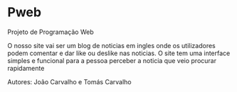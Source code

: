 # Pweb
Projeto de Programação Web 

O nosso site vai ser um blog de noticias em ingles onde os utilizadores podem comentar e dar like ou deslike nas noticias.
O site tem uma interface simples e funcional para a pessoa perceber a noticia que veio procurar rapidamente














Autores: João Carvalho e Tomás Carvalho
